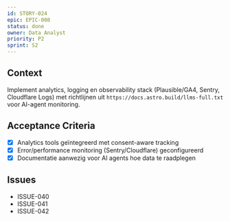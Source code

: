 ```yaml
---
id: STORY-024
epic: EPIC-008
status: done
owner: Data Analyst
priority: P2
sprint: S2
---
```


## Context
Implement analytics, logging en observability stack (Plausible/GA4, Sentry, Cloudflare Logs) met richtlijnen uit `https://docs.astro.build/llms-full.txt` voor AI-agent monitoring.

## Acceptance Criteria
- [x] Analytics tools geïntegreerd met consent-aware tracking
- [x] Error/performance monitoring (Sentry/Cloudflare) geconfigureerd
- [x] Documentatie aanwezig voor AI agents hoe data te raadplegen

## Issues
- ISSUE-040
- ISSUE-041
- ISSUE-042
